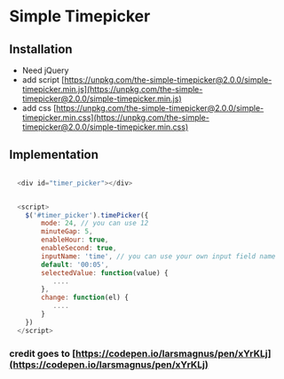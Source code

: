 # Simple Timepicker


## Installation

- Need jQuery 
- add script [https://unpkg.com/the-simple-timepicker@2.0.0/simple-timepicker.min.js](https://unpkg.com/the-simple-timepicker@2.0.0/simple-timepicker.min.js)
- add css [https://unpkg.com/the-simple-timepicker@2.0.0/simple-timepicker.min.css](https://unpkg.com/the-simple-timepicker@2.0.0/simple-timepicker.min.css)

## Implementation

```javascript

  <div id="timer_picker"></div>


  <script>
    $('#timer_picker').timePicker({
        mode: 24, // you can use 12 
        minuteGap: 5,
        enableHour: true,
        enableSecond: true,
        inputName: 'time', // you can use your own input field name
        default: '00:05',
        selectedValue: function(value) {
           .... 
        },
        change: function(el) {
           .... 
        }
    })
  </script>

```
### credit goes to [https://codepen.io/larsmagnus/pen/xYrKLj](https://codepen.io/larsmagnus/pen/xYrKLj)
